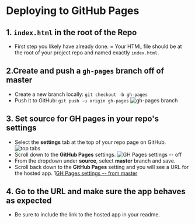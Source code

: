 # Deploying to GitHub Pages

## 1. `index.html` in the root of the Repo

- First step you likely have already done.
= Your HTML file should be at the root of your project repo and named exactly `index.html`.

## 2.Create and push a `gh-pages` branch off of master

- Create a new branch locally: `git checkout -b gh-pages`
- Push it to GitHub: `git push -u origin gh-pages`
![gh-pages branch](https://user-images.githubusercontent.com/7882341/28215151-f4048240-687a-11e7-9bff-7d00133fe54e.png)

## 3. Set source for GH pages in your repo's settings

- Select the **settings** tab at the top of your repo page on GitHub.
![top tabs](https://user-images.githubusercontent.com/7882341/28214216-59285e5c-6877-11e7-97bc-5c9b051b004c.png)
- Scroll down to the **GitHub Pages** settings.
![GH Pages settings -- off](https://user-images.githubusercontent.com/7882341/28214267-91d18134-6877-11e7-9f68-60d046561938.png)
- From the dropdown under **source**, select **master** branch and save.
- Scroll back down to the **GitHub Pages** setting and you will see a URL for the hosted app.
1[GH Pages settings -- from master](https://user-images.githubusercontent.com/7882341/28214300-b2d368b6-6877-11e7-9cf0-0c11ef22e419.png)

## 4. Go to the URL and make sure the app behaves as expected
- Be sure to include the link to the hosted app in your readme.
